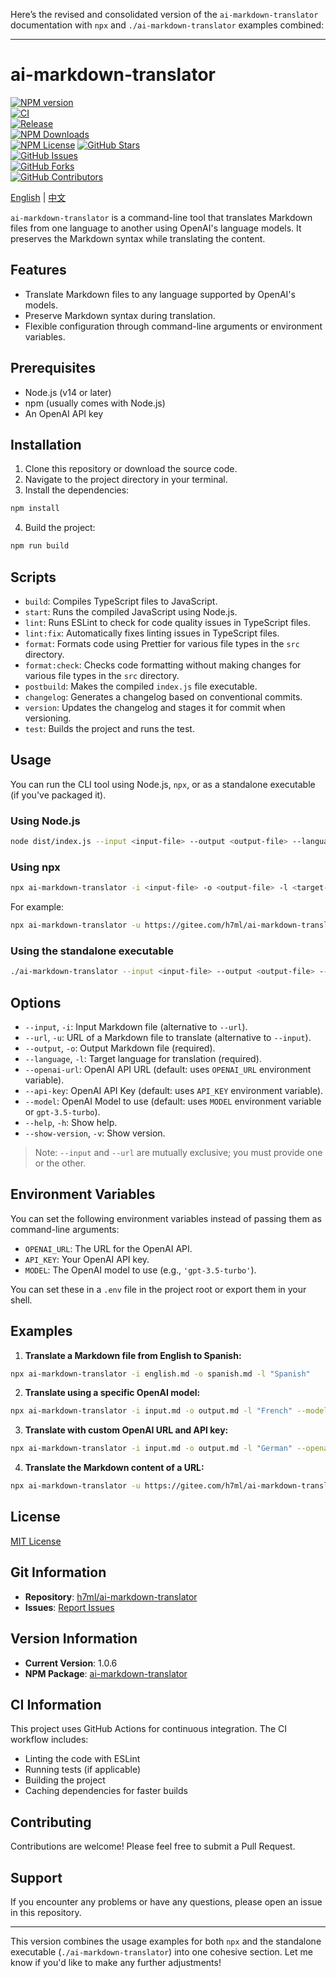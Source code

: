 Here’s the revised and consolidated version of the `ai-markdown-translator` documentation with `npx` and `./ai-markdown-translator` examples combined:

---

# ai-markdown-translator

[![NPM version](https://img.shields.io/npm/v/ai-markdown-translator.svg?style=flat)](https://www.npmjs.org/package/ai-markdown-translator)  
[![CI](https://github.com/h7ml/ai-markdown-translator/actions/workflows/ci.yml/badge.svg)](https://github.com/h7ml/ai-markdown-translator/actions/workflows/ci.yml)  
[![Release](https://github.com/h7ml/ai-markdown-translator/actions/workflows/release.yml/badge.svg)](https://github.com/h7ml/ai-markdown-translator/actions/workflows/release.yml)  
[![NPM Downloads](https://img.shields.io/npm/dw/ai-markdown-translator)](https://www.npmjs.org/package/ai-markdown-translator)  
[![NPM License](https://img.shields.io/npm/l/ai-markdown-translator)](https://www.npmjs.org/package/ai-markdown-translator)
[![GitHub Stars](https://img.shields.io/github/stars/h7ml/ai-markdown-translator.svg)](https://github.com/h7ml/ai-markdown-translator/stargazers)  
[![GitHub Issues](https://img.shields.io/github/issues/h7ml/ai-markdown-translator.svg)](https://github.com/h7ml/ai-markdown-translator/issues)  
[![GitHub Forks](https://img.shields.io/github/forks/h7ml/ai-markdown-translator.svg)](https://github.com/h7ml/ai-markdown-translator/network/members)  
[![GitHub Contributors](https://img.shields.io/github/contributors/h7ml/ai-markdown-translator.svg)](https://github.com/h7ml/ai-markdown-translator/graphs/contributors)

[English](README.md) | [中文](README-zh.md)

`ai-markdown-translator` is a command-line tool that translates Markdown files from one language to another using OpenAI's language models. It preserves the Markdown syntax while translating the content.

## Features

- Translate Markdown files to any language supported by OpenAI's models.
- Preserve Markdown syntax during translation.
- Flexible configuration through command-line arguments or environment variables.

## Prerequisites

- Node.js (v14 or later)
- npm (usually comes with Node.js)
- An OpenAI API key

## Installation

1. Clone this repository or download the source code.
2. Navigate to the project directory in your terminal.
3. Install the dependencies:

```bash
npm install
```

4. Build the project:

```bash
npm run build
```

## Scripts

- `build`: Compiles TypeScript files to JavaScript.
- `start`: Runs the compiled JavaScript using Node.js.
- `lint`: Runs ESLint to check for code quality issues in TypeScript files.
- `lint:fix`: Automatically fixes linting issues in TypeScript files.
- `format`: Formats code using Prettier for various file types in the `src` directory.
- `format:check`: Checks code formatting without making changes for various file types in the `src` directory.
- `postbuild`: Makes the compiled `index.js` file executable.
- `changelog`: Generates a changelog based on conventional commits.
- `version`: Updates the changelog and stages it for commit when versioning.
- `test`: Builds the project and runs the test.

## Usage

You can run the CLI tool using Node.js, `npx`, or as a standalone executable (if you've packaged it).

### Using Node.js

```bash
node dist/index.js --input <input-file> --output <output-file> --language <target-language> [options]
```

### Using npx

```bash
npx ai-markdown-translator -i <input-file> -o <output-file> -l <target-language> [options]
```

For example:

```bash
npx ai-markdown-translator -u https://gitee.com/h7ml/ai-markdown-translator/raw/main/README.md -o output.md -l "Italian"
```

### Using the standalone executable

```bash
./ai-markdown-translator --input <input-file> --output <output-file> --language <target-language> [options]
```

## Options

- `--input`, `-i`: Input Markdown file (alternative to `--url`).
- `--url`, `-u`: URL of a Markdown file to translate (alternative to `--input`).
- `--output`, `-o`: Output Markdown file (required).
- `--language`, `-l`: Target language for translation (required).
- `--openai-url`: OpenAI API URL (default: uses `OPENAI_URL` environment variable).
- `--api-key`: OpenAI API Key (default: uses `API_KEY` environment variable).
- `--model`: OpenAI Model to use (default: uses `MODEL` environment variable or `gpt-3.5-turbo`).
- `--help`, `-h`: Show help.
- `--show-version`, `-v`: Show version.

> Note: `--input` and `--url` are mutually exclusive; you must provide one or the other.

## Environment Variables

You can set the following environment variables instead of passing them as command-line arguments:

- `OPENAI_URL`: The URL for the OpenAI API.
- `API_KEY`: Your OpenAI API key.
- `MODEL`: The OpenAI model to use (e.g., `'gpt-3.5-turbo'`).

You can set these in a `.env` file in the project root or export them in your shell.

## Examples

1. **Translate a Markdown file from English to Spanish:**

```bash
npx ai-markdown-translator -i english.md -o spanish.md -l "Spanish"
```

2. **Translate using a specific OpenAI model:**

```bash
npx ai-markdown-translator -i input.md -o output.md -l "French" --model "gpt-4"
```

3. **Translate with custom OpenAI URL and API key:**

```bash
npx ai-markdown-translator -i input.md -o output.md -l "German" --openai-url "https://api.302.ai/v1/chat/completions" --api-key "sk-302-api-key"
```

4. **Translate the Markdown content of a URL:**

```bash
npx ai-markdown-translator -u https://gitee.com/h7ml/ai-markdown-translator/raw/main/README.md -o output.md -l "Italian"
```

## License

[MIT License](LICENSE)

## Git Information

- **Repository**: [h7ml/ai-markdown-translator](https://github.com/h7ml/ai-markdown-translator)
- **Issues**: [Report Issues](https://github.com/h7ml/ai-markdown-translator/issues)

## Version Information

- **Current Version**: 1.0.6
- **NPM Package**: [ai-markdown-translator](https://www.npmjs.com/package/ai-markdown-translator)

## CI Information

This project uses GitHub Actions for continuous integration. The CI workflow includes:

- Linting the code with ESLint
- Running tests (if applicable)
- Building the project
- Caching dependencies for faster builds

## Contributing

Contributions are welcome! Please feel free to submit a Pull Request.

## Support

If you encounter any problems or have any questions, please open an issue in this repository.

---

This version combines the usage examples for both `npx` and the standalone executable (`./ai-markdown-translator`) into one cohesive section. Let me know if you'd like to make any further adjustments!
